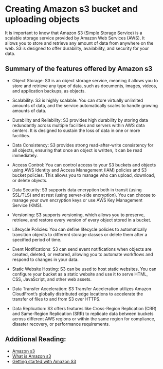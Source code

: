 # Creating Amazon s3 bucket and uploading objects

It is important to know that Amazon S3 (Simple Storage Service) is a scalable storage service provided by Amazon Web Services (AWS). It allows you to store and retrieve any amount of data from anywhere on the web. S3 is designed to offer durability, availability, and security for your data.

## Summary of the features offered by Amazon s3 ##
- Object Storage: S3 is an object storage service, meaning it allows you to store and retrieve any type of data, such as documents, images, videos, and application backups, as objects.

- Scalability: S3 is highly scalable. You can store virtually unlimited amounts of data, and the service automatically scales to handle growing amounts of data.

- Durability and Reliability: S3 provides high durability by storing data redundantly across multiple facilities and servers within AWS data centers. It is designed to sustain the loss of data in one or more facilities.

- Data Consistency: S3 provides strong read-after-write consistency for all objects, ensuring that once an object is written, it can be read immediately.

- Access Control: You can control access to your S3 buckets and objects using AWS Identity and Access Management (IAM) policies and S3 bucket policies. This allows you to manage who can upload, download, or delete objects.

- Data Security: S3 supports data encryption both in transit (using SSL/TLS) and at rest (using server-side encryption). You can choose to manage your own encryption keys or use AWS Key Management Service (KMS).

- Versioning: S3 supports versioning, which allows you to preserve, retrieve, and restore every version of every object stored in a bucket.

- Lifecycle Policies: You can define lifecycle policies to automatically transition objects to different storage classes or delete them after a specified period of time.

- Event Notifications: S3 can send event notifications when objects are created, deleted, or restored, allowing you to automate workflows and respond to changes in your data.

- Static Website Hosting: S3 can be used to host static websites. You can configure your bucket as a static website and use it to serve HTML, CSS, JavaScript, and other web assets.

- Data Transfer Acceleration: S3 Transfer Acceleration utilizes Amazon CloudFront’s globally distributed edge locations to accelerate the transfer of files to and from S3 over HTTPS.

- Data Replication: S3 offers features like Cross-Region Replication (CRR) and Same-Region Replication (SRR) to replicate data between buckets across different AWS regions or within the same region for compliance, disaster recovery, or performance requirements.

## Additional Reading:
- [Amazon s3](https://aws.amazon.com/s3/)
- [What is Amazon s3](https://docs.aws.amazon.com/AmazonS3/latest/userguide/Welcome.html)
- [Getting started with Amazon S3](https://docs.aws.amazon.com/AmazonS3/latest/userguide/GetStartedWithS3.html)





